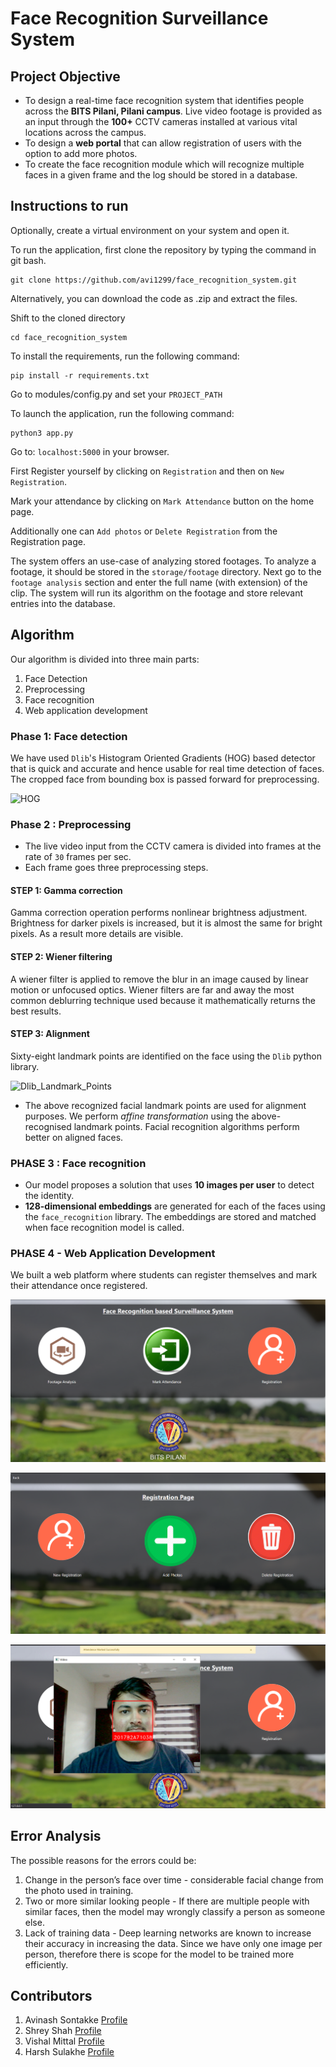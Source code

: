 # Face Recognition Surveillance System

## Project Objective

- To design a real-time face recognition system that identifies people across the **BITS Pilani, Pilani campus**. Live video footage is provided as an input through the **100+** CCTV cameras installed at various vital locations across the campus. 
- To design a **web portal** that can allow registration of users with the option to add more photos. 
- To create the face recognition module which will recognize multiple faces in a given frame and the log should be stored in a database. 


## Instructions to run

Optionally, create a virtual environment on your system and open it. 

To run the application, first clone the repository by typing the command in git bash.
```
git clone https://github.com/avi1299/face_recognition_system.git

```
Alternatively, you can download the code as .zip and extract the files.


Shift to the cloned directory

```
cd face_recognition_system
```

To install the requirements, run the following command:

```
pip install -r requirements.txt
```

Go to modules/config.py and set your `PROJECT_PATH`

To launch the application, run the following command: 

```
python3 app.py
```

Go to: `localhost:5000` in your browser.

First Register yourself by clicking on `Registration` and then on `New Registration`.

Mark your attendance by clicking on `Mark Attendance` button on the home page.

Additionally one can `Add photos` or `Delete Registration` from the Registration page.

The system offers an use-case of analyzing stored footages. To analyze a footage, it should be stored in the `storage/footage` directory. Next go to the `footage analysis` section and enter the full name (with extension) of the clip. The system will run its algorithm on the footage and store relevant entries into the database. 

## Algorithm

Our algorithm is divided into three main parts:
1. Face Detection
2. Preprocessing
3. Face  recognition
4. Web application development

### Phase 1: Face detection

We have used `Dlib`'s Histogram Oriented Gradients (HOG) based detector that is quick and accurate and hence usable for real time detection of faces. The cropped face from bounding box is passed forward for preprocessing.

![HOG](./Images/HOG.PNG?raw=true "HOG")



### Phase 2 : Preprocessing

- The live video input from the CCTV camera is divided into frames at the rate of `30` frames per sec.
- Each frame goes three preprocessing steps.

#### STEP 1: Gamma correction

Gamma correction operation performs nonlinear brightness adjustment. Brightness for darker pixels is increased, but it is almost the same for bright pixels. As a result more details are visible.

#### STEP 2: Wiener filtering

A wiener filter is applied to remove the blur in an image caused by linear motion or unfocused optics. Wiener filters are far and away the most common deblurring technique used because it mathematically returns the best results.

#### STEP 3: Alignment

Sixty-eight landmark points are identified on the face using the `Dlib` python library. 

![Dlib_Landmark_Points](./Images/Dlib_Landmark_Points.PNG?raw=true "Dlib_Landmark_Points")

- The above recognized facial landmark points are used for alignment purposes. We perform *affine transformation* using the above-recognised landmark points. Facial recognition algorithms perform better on aligned faces.

###  PHASE 3 : Face recognition

- Our model proposes a solution that uses **10 images per user** to detect the identity. 
- **128-dimensional embeddings** are generated for each of the faces using the `face_recognition` library. The embeddings are stored and matched when face recognition model is called.

### PHASE 4 - Web Application Development

We built a web platform where students can register themselves and mark their attendance once registered.

![Home_Page](./Images/Home_Page.PNG?raw=true "Home_Page")

![Registration_Page](./Images/Registration_Page.PNG?raw=true "Registration_Page")

![Identity_Recognition](./Images/Identity_Recognition.PNG?raw=true "Identity_Recognition")

## Error Analysis

The possible reasons for the errors could be: 
1. Change in the person’s face over time - considerable facial change from the photo used in training. 
2. Two or more similar looking people - If there are multiple people with similar faces, then the model may wrongly classify a person as someone else. 
3. Lack of training data - Deep learning networks are known to increase their accuracy in increasing the data. Since we have only one image per person, therefore there is scope for the model to be trained more efficiently.


## Contributors

1. Avinash Sontakke [Profile](https://github.com/avi1299)
2. Shrey Shah [Profile](https://github.com/imshreyshah)
1. Vishal Mittal [Profile](https://github.com/vismit2000)
2. Harsh Sulakhe [Profile](https://github.com/HarshSulakhe)
